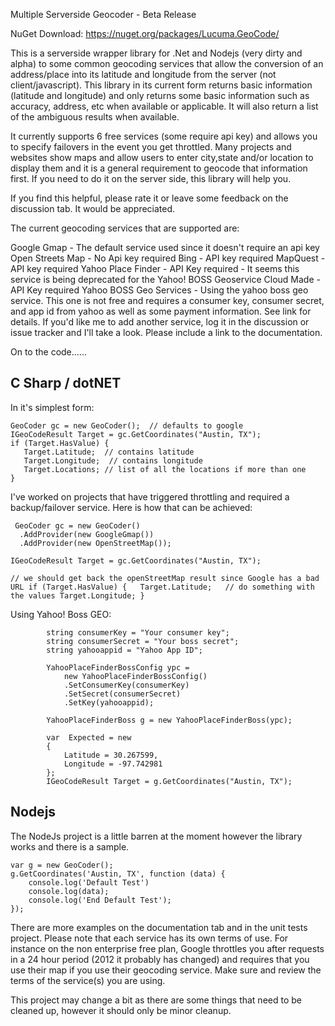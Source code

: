 Multiple Serverside Geocoder - Beta Release

NuGet Download: https://nuget.org/packages/Lucuma.GeoCode/

This is a serverside wrapper library for .Net and Nodejs (very dirty and alpha) to some common geocoding services that allow the conversion of an address/place into its latitude and longitude from the server (not client/javascript).  This library in its current form returns basic information (latitude and longitude) and only returns some basic information such as accuracy, address, etc when available or applicable.  It will also return a list of the ambiguous results when available.

It currently supports 6 free services (some require api key) and allows you to specify failovers in the event you get throttled.  Many projects and websites show maps and allow users to enter city,state and/or location to display them and it is a general requirement to geocode that information first.  If you need to do it on the server side, this library will help you.

If you find this helpful, please rate it or leave some feedback on the discussion tab.  It would be appreciated.

The current geocoding services that are supported are:

Google Gmap - The default service used since it doesn't require an api key
Open Streets Map - No Api key required
Bing - API key required
MapQuest - API key required
Yahoo Place Finder - API Key required - It seems this service is being deprecated for the Yahoo! BOSS Geoservice
Cloud Made - API Key required
Yahoo BOSS Geo Services - Using the yahoo boss geo service. This one is not free and requires a consumer key, consumer secret, and app id from yahoo as well as some payment information.  See link for details.
If you'd like me to add another service, log it in the discussion or issue tracker and I'll take a look.  Please include a link to the documentation.

On to the code......

## C Sharp / dotNET

In it's simplest form:

    GeoCoder gc = new GeoCoder();  // defaults to google
    IGeoCodeResult Target = gc.GetCoordinates("Austin, TX");
    if (Target.HasValue) {
       Target.Latitude;  // contains latitude
       Target.Longitude;  // contains longitude
       Target.Locations; // list of all the locations if more than one
    }
    
I've worked on projects that have triggered throttling and required a backup/failover service.  Here is how that can be achieved:

	 GeoCoder gc = new GeoCoder()
  	  .AddProvider(new GoogleGmap())   
  	  .AddProvider(new OpenStreetMap());

	IGeoCodeResult Target = gc.GetCoordinates("Austin, TX");

    // we should get back the openStreetMap result since Google has a bad URL if (Target.HasValue) {   Target.Latitude;   // do something with the values Target.Longitude; }

Using Yahoo! Boss GEO:
 
            string consumerKey = "Your consumer key";
            string consumerSecret = "Your boss secret";
            string yahooappid = "Yahoo App ID";

            YahooPlaceFinderBossConfig ypc =
                new YahooPlaceFinderBossConfig()
                .SetConsumerKey(consumerKey)
                .SetSecret(consumerSecret)
                .SetKey(yahooappid);

            YahooPlaceFinderBoss g = new YahooPlaceFinderBoss(ypc);

            var  Expected = new
            {
                Latitude = 30.267599,
                Longitude = -97.742981
            };
            IGeoCodeResult Target = g.GetCoordinates("Austin, TX");
        

## Nodejs

The NodeJs project is a little barren at the moment however the library works and there is a sample. 

    var g = new GeoCoder();
    g.GetCoordinates('Austin, TX', function (data) {
        console.log('Default Test')
        console.log(data);
        console.log('End Default Test');
    });
 

There are more examples on the documentation tab and in the unit tests project.  Please note that each service has its own terms of use.  For instance on the non enterprise free plan, Google throttles you after   requests in a 24 hour period (2012 it probably has changed) and requires that you use their map if you use their geocoding service.   Make sure and review the terms of the service(s) you are using. 

This project may change a bit as there are some things that need to be cleaned up, however it should only be minor cleanup.  

